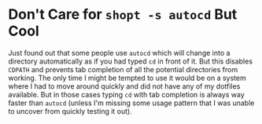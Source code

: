 # Don't Care for `shopt -s autocd` But Cool

Just found out that some people use `autocd` which will change into a
directory automatically as if you had typed `cd` in front of it. But
this disables `CDPATH` and prevents tab completion of all the potential
directories from working. The only time I might be tempted to use it
would be on a system where I had to move around quickly and did not have
any of my dotfiles available. But in those cases typing `cd` with tab
completion is always way faster than `autocd` (unless I'm missing some
usage pattern that I was unable to uncover from quickly testing it out).
